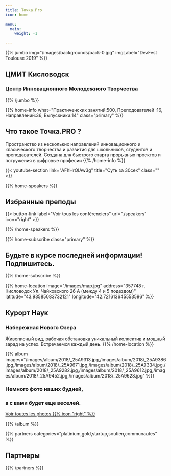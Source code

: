 ```yaml
---
title: Точка.Pro
icon: home

menu:
  main:
    weight: -1

---
```


{{% jumbo img="/images/backgrounds/back-0.jpg" imgLabel="DevFest Toulouse 2019" %}}

## ЦМИТ Кисловодск
### Центр Инновационного Молодежного Творчества 

<!-- <a class="btn primary btn-lg" style="margin-top: 1em;" href="https://drive.google.com/open?id=1Uo1V4v3SHjl2q27SNkOyHkcuagKJmTU4" target="_blank">Devenez Partenaire 🇫🇷</a> -->

<!--
<a class="btn primary btn-lg" href="https://conference-hall.io/public/event/HJRThubF4uYPkb7jSUxi">
    <svg class="icon icon-cfp"><use xlink:href="#cfp"></use></svg>Proposer une présentation
</a>
-->

{{% /jumbo %}}

<!-- ... -->


{{% home-info what="Практиченских занятий:500, Преподователей :16, Направлений:36, Выпускники:14" class="primary" %}}
## Что такое Точка.PRO ?

Пространство из нескольких направлений инновационного и класического творчества и развития для школьников, студентов и преподавателей. Создана для быстрого старта прорывных проектов и погружения в цифровые професии 
{{% /home-info %}}

{{< youtube-section link="AFhHrQIAw3g" title="Суть за 30сек" class="" >}}

<!-- ... -->

{{% home-speakers %}}
## Избранные преподы

<!--
{{< button-link label="Proposer une présentation"
                url="https://conference-hall.io/public/event/HJRThubF4uYPkb7jSUxi"
                icon="cfp" >}}
-->

{{< button-link label="Voir tous les conférenciers"
                url="./speakers"
                icon="right" >}}


{{% /home-speakers %}}

<!-- ... -->

{{% home-subscribe class="primary" %}}

## Будьте в курсе последней информации! Подпишитесь.


{{% /home-subscribe %}}

<!-- ... -->

<!--
{{% home-tickets %}}
# Billets 
<a class="btn primary" href="https://www.billetweb.fr/devfest-toulouse-2019" target="_blank"><svg class="icon icon-cfp"><use xlink:href="#ticket"></use></svg>Billetterie</a>

<ul>
<li>{{< ticket name="Blind Birds"
           starts="2019-03-25"
           ends="2019-04-25"
           price="40 €"
           info="50 premières places"
           soldOut="true"
           url="https://www.billetweb.fr/devfest-toulouse-2019" >}}</li>
<li>{{< ticket name="Early Birds"
           starts="2019-04-25"
           ends="2019-06-22"
           price="60 €"
           info="80 premières places"
           soldOut="true"
           url="https://www.billetweb.fr/devfest-toulouse-2019" >}}</li>
<li>{{< ticket name="Normal"
           starts="2019-06-22"
           ends="2019-10-03"
           price="80 €"
           info="300 places restantes"
           soldOut="true"
           url="https://www.billetweb.fr/devfest-toulouse-2019" >}}</li>
</ul>

\* Votre billet vous donne accès à toutes les conférences, aux pauses café et au repas. L'hébergement n'est **pas** inclus dans ce prix.

{{% /home-tickets %}}
-->

<!-- ... -->

{{% home-location
    image="/images/map.jpg"
    address="357748 г. Кисловодск Ул. Чайковского 26 А (между 4 и 5 подездом)"
    latitude="43.93585083732121"
    longitude="42.721613645553596" %}}

## Курорт Наук
### Набережная Нового Озера

Живописный вид, рабочая обстановка уникальный коллектив и мощный зарад на успех. 
Встречаемся каждый день.
{{% /home-location %}}

<!-- ... -->

{{% album images="/images/album/2018/_25A9313.jpg,/images/album/2018/_25A9386.jpg,/images/album/2018/_25A9671.jpg,/images/album/2018/_25A9334.jpg,/images/album/2018/_25A9282.jpg,/images/album/2018/_25A9612.jpg,/images/album/2018/_25A9452.jpg,/images/album/2018/_25A9628.jpg" %}}

### Немного фото наших будней,
### а с вами будет еще веселей. 

<a class="btn primary" target="_blank" rel="noopener" href="https://photos.app.goo.gl/nJYFVReFUk9mnXbv9">
    Voir toutes les photos
    {{% icon "right" %}}
</a>

{{% /album  %}}


<!-- ... -->


{{% partners categories="platinium,gold,startup,soutien,communautes" %}}
## Партнеры

{{% /partners %}}
